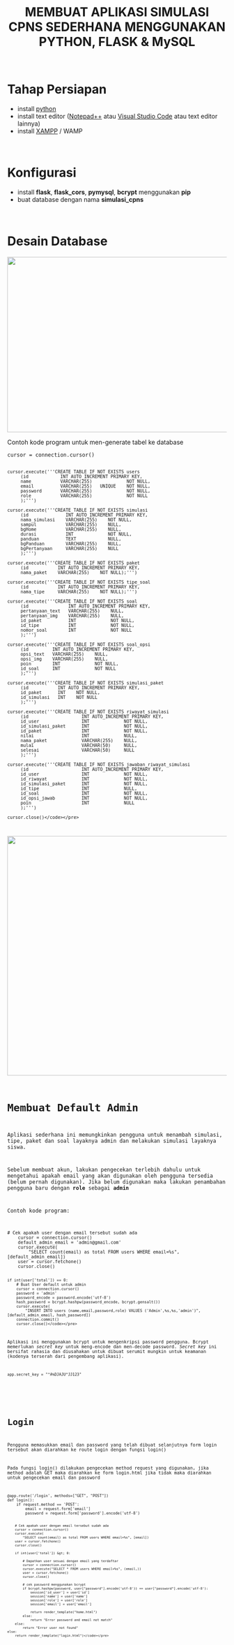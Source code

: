 <!DOCTYPE html>
<html>
<head>
</head>
<body>
<h1 style="text-align: center;">MEMBUAT APLIKASI SIMULASI CPNS SEDERHANA MENGGUNAKAN PYTHON, FLASK &amp; MySQL</h1>
<p>&nbsp;</p>
<h1>Tahap Persiapan</h1>
<ul>
<li>install <a href="https://www.python.org/downloads/" target="_blank" rel="noopener">python</a></li>
<li>install text editor (<a href="https://notepad-plus-plus.org/downloads/v7.8.1/" target="_blank" rel="noopener">Notepad++</a> atau <a href="https://code.visualstudio.com/download" target="_blank" rel="noopener">Visual Studio Code</a> atau text editor lainnya)</li>
<li>install <a href="https://www.apachefriends.org/index.html" target="_blank" rel="noopener">XAMPP</a> / WAMP</li>
</ul>
<p>&nbsp;</p>
<h1>Konfigurasi</h1>
<ul>
<li>install <strong>flask</strong>, <strong>flask_cors</strong>, <strong>pymysql</strong>, <strong>bcrypt</strong> menggunakan <strong>pip</strong></li>
<li>buat database dengan nama <strong>simulasi_cpns</strong></li>
</ul>
<p>&nbsp;</p>
<h1>Desain Database</h1>
<p><strong><img src="https://i.postimg.cc/DZrmbL6q/relasi-tabel-simulasi-tes-cpns.png" alt="" width="600" height="402" /></strong></p>
<p>Contoh kode program untuk men-generate tabel ke database</p>
<pre class="language-python"><code>cursor = connection.cursor()

    cursor.execute('''CREATE TABLE IF NOT EXISTS users
         (id            INT AUTO_INCREMENT PRIMARY KEY,
         name           VARCHAR(255)             NOT NULL,
         email          VARCHAR(255)   UNIQUE    NOT NULL,
         password       VARCHAR(255)             NOT NULL,
         role           VARCHAR(255)             NOT NULL
         );''')

    cursor.execute('''CREATE TABLE IF NOT EXISTS simulasi
         (id              INT AUTO_INCREMENT PRIMARY KEY,
         nama_simulasi    VARCHAR(255)    NOT NULL,
         sampul           VARCHAR(255)    NULL,
         bgHome           VARCHAR(255)    NULL,
         durasi           INT             NOT NULL,
         panduan          TEXT            NULL,
         bgPanduan        VARCHAR(255)    NULL,
         bgPertanyaan     VARCHAR(255)    NULL
         );''')

    cursor.execute('''CREATE TABLE IF NOT EXISTS paket
         (id           INT AUTO_INCREMENT PRIMARY KEY,
         nama_paket    VARCHAR(255)    NOT NULL);''')
    
    cursor.execute('''CREATE TABLE IF NOT EXISTS tipe_soal
         (id           INT AUTO_INCREMENT PRIMARY KEY,
         nama_tipe     VARCHAR(255)    NOT NULL);''')
    
    cursor.execute('''CREATE TABLE IF NOT EXISTS soal
         (id               INT AUTO_INCREMENT PRIMARY KEY,
         pertanyaan_text   VARCHAR(255)    NULL,
         pertanyaan_img    VARCHAR(255)    NULL,
         id_paket          INT             NOT NULL,
         id_tipe           INT             NOT NULL,
         nomor_soal        INT             NOT NULL
         );''')
    
    cursor.execute('''CREATE TABLE IF NOT EXISTS soal_opsi
         (id         INT AUTO_INCREMENT PRIMARY KEY,
         opsi_text   VARCHAR(255)    NULL,
         opsi_img    VARCHAR(255)    NULL,
         poin        INT             NOT NULL,
         id_soal     INT             NOT NULL
         );''')
    
    cursor.execute('''CREATE TABLE IF NOT EXISTS simulasi_paket
         (id           INT AUTO_INCREMENT PRIMARY KEY,
         id_paket      INT    NOT NULL,
         id_simulasi   INT    NOT NULL
         );''')
    
    cursor.execute('''CREATE TABLE IF NOT EXISTS riwayat_simulasi
         (id                    INT AUTO_INCREMENT PRIMARY KEY,
         id_user                INT             NOT NULL,
         id_simulasi_paket      INT             NOT NULL,
         id_paket               INT             NOT NULL,
         nilai                  INT             NULL,
         nama_paket             VARCHAR(255)    NULL,
         mulai                  VARCHAR(50)     NULL,
         selesai                VARCHAR(50)     NULL
         );''')

    cursor.execute('''CREATE TABLE IF NOT EXISTS jawaban_riwayat_simulasi
         (id                    INT AUTO_INCREMENT PRIMARY KEY,
         id_user                INT             NOT NULL,
         id_riwayat             INT             NOT NULL,
         id_simulasi_paket      INT             NOT NULL,
         id_tipe                INT             NULL,
         id_soal                INT             NOT NULL,
         id_opsi_jawab          INT             NOT NULL,
         poin                   INT             NULL
         );''')

    cursor.close()</code></pre>
<p><img src="https://i.postimg.cc/XYRc9Mdd/onion-ring-struktur-simulasi-cpns.png" alt="" width="600" height="549" /></p>
<h1>Membuat Default Admin</h1>
<p>Aplikasi sederhana ini memungkinkan pengguna untuk menambah simulasi, tipe, paket dan soal layaknya admin dan melakukan simulasi layaknya siswa.</p>
<p>Sebelum membuat akun, lakukan pengecekan terlebih dahulu untuk mengetahui apakah email yang akan digunakan oleh pengguna tersedia (belum pernah digunakan). Jika belum digunakan maka lakukan penambahan pengguna baru dengan&nbsp;<strong>role</strong> sebagai&nbsp;<strong>admin</strong></p>
<p>Contoh kode program:</p>
<pre class="language-python"><code># Cek apakah user dengan email tersebut sudah ada
    cursor = connection.cursor()
    default_admin_email = 'admin@gmail.com'
    cursor.execute(
        "SELECT count(email) as total FROM users WHERE email=%s", [default_admin_email])
    user = cursor.fetchone()
    cursor.close()

    if int(user['total']) == 0:
        # Buat User default untuk admin
        cursor = connection.cursor()
        password = 'admin'
        password_encode = password.encode('utf-8')
        hash_password = bcrypt.hashpw(password_encode, bcrypt.gensalt())
        cursor.execute(
            "INSERT INTO users (name,email,password,role) VALUES ('Admin',%s,%s,'admin')", [default_admin_email, hash_password])
        connection.commit()
        cursor.close()</code></pre>
<p>Aplikasi ini menggunakan bcrypt untuk mengenkripsi password pengguna. Bcrypt memerlukan&nbsp;<em>secret key</em> untuk meng-encode dan men-decode password.&nbsp;<em>Secret key&nbsp;</em>ini bersifat rahasia dan diusahakan untuk dibuat serumit mungkin untuk keamanan (kodenya terserah dari pengembang aplikasi).</p>
<pre class="language-python"><code>app.secret_key = "^A%DJAJU^JJ123"</code></pre>
<p>&nbsp;</p>
<h1>Login</h1>
<p>Pengguna memasukkan email dan password yang telah dibuat selanjutnya form login tersebut akan diarahkan ke route login dengan fungsi login()</p>
<p>Pada fungsi login() dilakukan pengecekan method request yang digunakan, jika method adalah GET maka diarahkan ke form login.html jika tidak maka diarahkan untuk pengecekan email dan password</p>
<pre class="language-python"><code>@app.route('/login', methods=["GET", "POST"])
def login():
    if request.method == 'POST':
        email = request.form['email']
        password = request.form['password'].encode('utf-8')

        # Cek apakah user dengan email tersebut sudah ada
        cursor = connection.cursor()
        cursor.execute(
            "SELECT count(email) as total FROM users WHERE email=%s", [email])
        user = cursor.fetchone()
        cursor.close()

        if int(user['total']) &gt; 0:

            # Dapatkan user sesuai dengan email yang terdaftar
            cursor = connection.cursor()
            cursor.execute("SELECT * FROM users WHERE email=%s", (email,))
            user = cursor.fetchone()
            cursor.close()

            # cek password menggunakan bcrypt
            if bcrypt.hashpw(password, user["password"].encode('utf-8')) == user["password"].encode('utf-8'):
                session['id_user'] = user['id']
                session['name'] = user['name']
                session['role'] = user['role']
                session['email'] = user['email']
                
                return render_template("home.html")
            else:
                return "Error password and email not match"
        else:
            return "Error user not found"
    else:
        return render_template("login.html")</code></pre>
</body>
</html>